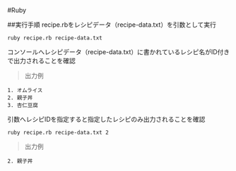 #Ruby

##実行手順
recipe.rbをレシピデータ（recipe-data.txt）を引数として実行

    ruby recipe.rb recipe-data.txt

コンソールへレシピデータ（recipe-data.txt）に書かれているレシピ名がID付きで出力されることを確認

>出力例

    1. オムライス
    2. 親子丼
    3. 杏仁豆腐

引数へレシピIDを指定すると指定したレシピのみ出力されることを確認

    ruby recipe.rb recipe-data.txt 2

>出力例

    2. 親子丼
